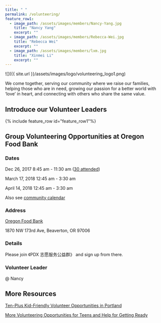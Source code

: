 ```yaml
---
title: " "
permalink: /volunteering/
feature_row1:
  - image_path: /assets/images/members/Nancy-Yang.jpg
    title: "Nancy Yang"
    excerpt: ""
  - image_path: /assets/images/members/Rebecca-Wei.jpg
    title: "Rebecca Wei"
    excerpt: ""
  - image_path: /assets/images/members/lxm.jpg
    title: "Xinmei Li"
    excerpt: ""
---
```


![]({{ site.url }}/assets/images/logo/volunteering_logo1.png)

We come together, serving our community where we raise our families, helping those who are in need, growing our passion for a better world with ‘love’ in heart, and connecting with others who share the same value.

## Introduce our Volunteer Leaders

{% include feature_row id="feature_row1"%}

## Group Volunteering Opportunities at Oregon Food Bank

### Dates

Dec 26, 2017 8:45 am - 11:30 am ([30 attended](http://pdxchinese.org/food-bank-2017/))

March 17, 2018 12:45 am - 3:30 am

April 14, 2018 12:45 am - 3:30 am

Also see [community calendar](http://pdxchinese.org/events/)

### Address

[Oregon Food Bank](htts://www.oregonfoodbank.org/about-us/locations/beaverton/)

1870 NW 173rd Ave, Beaverton, OR 97006

### Details

Please join 《PDX 志愿服务公益群》 and sign up from there.

### Volunteer Leader

@ Nancy

## More Resources

[Ten-Plus Kid-Friendly Volunteer Opportunities in Portland](http://www.pdxparent.com/family-friendly-volunteering-portland/)

[More Volunteering Opportunities for Teens and Help for Getting Ready](https://multcolib.org/teens/job-help-teens)
